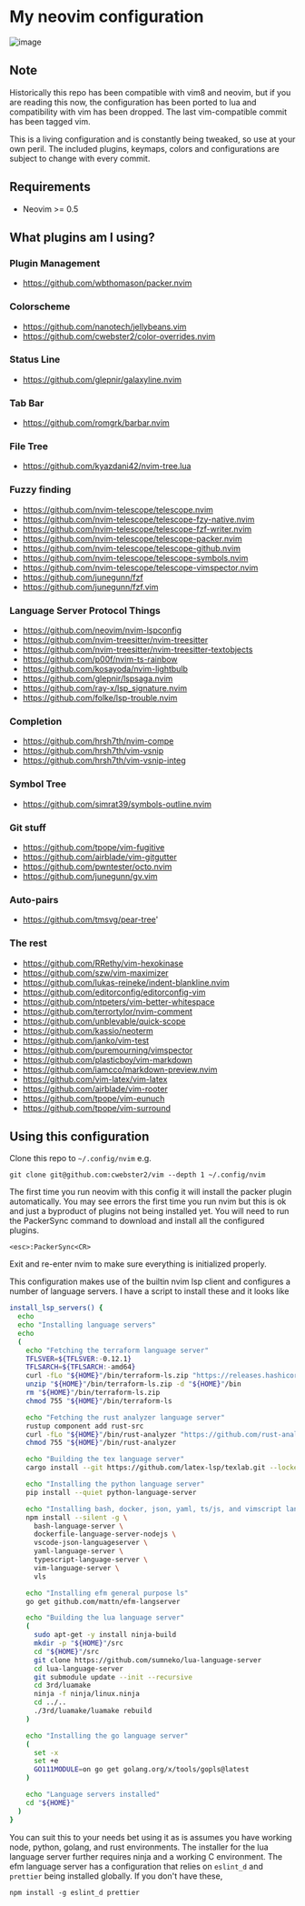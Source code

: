 # My neovim configuration

![image](https://user-images.githubusercontent.com/5762261/109759786-38f6e880-7bb3-11eb-8229-f450fd9c0292.png)

## Note
Historically this repo has been compatible with vim8 and neovim, but if you are
reading this now, the configuration has been ported to lua and compatibility
with vim has been dropped.  The last vim-compatible commit has been tagged vim.

This is a living configuration and is constantly being tweaked, so use at your
own peril.  The included plugins, keymaps, colors and configurations are subject
to change with every commit.

## Requirements

- Neovim >= 0.5

## What plugins am I using?

### Plugin Management

 - https://github.com/wbthomason/packer.nvim

### Colorscheme

 - https://github.com/nanotech/jellybeans.vim
 - https://github.com/cwebster2/color-overrides.nvim

### Status Line

 - https://github.com/glepnir/galaxyline.nvim

### Tab Bar

 - https://github.com/romgrk/barbar.nvim

### File Tree

 - https://github.com/kyazdani42/nvim-tree.lua

### Fuzzy finding

 - https://github.com/nvim-telescope/telescope.nvim
 - https://github.com/nvim-telescope/telescope-fzy-native.nvim
 - https://github.com/nvim-telescope/telescope-fzf-writer.nvim
 - https://github.com/nvim-telescope/telescope-packer.nvim
 - https://github.com/nvim-telescope/telescope-github.nvim
 - https://github.com/nvim-telescope/telescope-symbols.nvim
 - https://github.com/nvim-telescope/telescope-vimspector.nvim
 - https://github.com/junegunn/fzf
 - https://github.com/junegunn/fzf.vim

### Language Server Protocol Things
 - https://github.com/neovim/nvim-lspconfig
 - https://github.com/nvim-treesitter/nvim-treesitter
 - https://github.com/nvim-treesitter/nvim-treesitter-textobjects
 - https://github.com/p00f/nvim-ts-rainbow
 - https://github.com/kosayoda/nvim-lightbulb
 - https://github.com/glepnir/lspsaga.nvim
 - https://github.com/ray-x/lsp_signature.nvim
 - https://github.com/folke/lsp-trouble.nvim

### Completion

 - https://github.com/hrsh7th/nvim-compe
 - https://github.com/hrsh7th/vim-vsnip
 - https://github.com/hrsh7th/vim-vsnip-integ

### Symbol Tree

 - https://github.com/simrat39/symbols-outline.nvim

### Git stuff

 - https://github.com/tpope/vim-fugitive
 - https://github.com/airblade/vim-gitgutter
 - https://github.com/pwntester/octo.nvim
 - https://github.com/junegunn/gv.vim

### Auto-pairs

 - https://github.com/tmsvg/pear-tree'

### The rest

 - https://github.com/RRethy/vim-hexokinase
 - https://github.com/szw/vim-maximizer
 - https://github.com/lukas-reineke/indent-blankline.nvim
 - https://github.com/editorconfig/editorconfig-vim
 - https://github.com/ntpeters/vim-better-whitespace
 - https://github.com/terrortylor/nvim-comment
 - https://github.com/unblevable/quick-scope
 - https://github.com/kassio/neoterm
 - https://github.com/janko/vim-test
 - https://github.com/puremourning/vimspector
 - https://github.com/plasticboy/vim-markdown
 - https://github.com/iamcco/markdown-preview.nvim
 - https://github.com/vim-latex/vim-latex
 - https://github.com/airblade/vim-rooter
 - https://github.com/tpope/vim-eunuch
 - https://github.com/tpope/vim-surround


## Using this configuration

Clone this repo to `~/.config/nvim` e.g.

    git clone git@github.com:cwebster2/vim --depth 1 ~/.config/nvim

The first time you run neovim with this config it will install the packer plugin
automatically.  You may see errors the first time you run nvim but this is ok and
just a byproduct of plugins not being installed yet.
You will need to run the PackerSync command to download and install
all the configured plugins.

    <esc>:PackerSync<CR>

Exit and re-enter nvim to make sure everything is initialized properly.

This configuration makes use of the builtin nvim lsp client and configures a number
of language servers.  I have a script to install these and it looks like

```bash
install_lsp_servers() {
  echo
  echo "Installing language servers"
  echo
  (
    echo "Fetching the terraform language server"
    TFLSVER=${TFLSVER:-0.12.1}
    TFLSARCH=${TFLSARCH:-amd64}
    curl -fLo "${HOME}"/bin/terraform-ls.zip "https://releases.hashicorp.com/terraform-ls/${TFLSVER}/terraform-ls_${TFLSVER}_linux_${TFLSARCH}.zip"
    unzip "${HOME}"/bin/terraform-ls.zip -d "${HOME}"/bin
    rm "${HOME}"/bin/terraform-ls.zip
    chmod 755 "${HOME}"/bin/terraform-ls

    echo "Fetching the rust analyzer language server"
    rustup component add rust-src
    curl -fLo "${HOME}"/bin/rust-analyzer "https://github.com/rust-analyzer/rust-analyzer/releases/latest/download/rust-analyzer-linux"
    chmod 755 "${HOME}"/bin/rust-analyzer

    echo "Building the tex language server"
    cargo install --git https://github.com/latex-lsp/texlab.git --locked

    echo "Installing the python language server"
    pip install --quiet python-language-server

    echo "Installing bash, docker, json, yaml, ts/js, and vimscript language servers"
    npm install --silent -g \
      bash-language-server \
      dockerfile-language-server-nodejs \
      vscode-json-languageserver \
      yaml-language-server \
      typescript-language-server \
      vim-language-server \
      vls

    echo "Installing efm general purpose ls"
    go get github.com/mattn/efm-langserver

    echo "Building the lua language server"
    (
      sudo apt-get -y install ninja-build
      mkdir -p "${HOME}"/src
      cd "${HOME}"/src
      git clone https://github.com/sumneko/lua-language-server
      cd lua-language-server
      git submodule update --init --recursive
      cd 3rd/luamake
      ninja -f ninja/linux.ninja
      cd ../..
      ./3rd/luamake/luamake rebuild
    )

    echo "Installing the go language server"
    (
      set -x
      set +e
      GO111MODULE=on go get golang.org/x/tools/gopls@latest
    )

    echo "Language servers installed"
    cd "${HOME}"
  )
}
```

You can suit this to your needs bet using it as is assumes you have working node, python, golang, and rust environments.
The installer for the lua language server further requires ninja and a working C environment.  The efm language server has
a configuration that relies on `eslint_d` and `prettier` being installed globally.  If you don't have these,

    npm install -g eslint_d prettier


